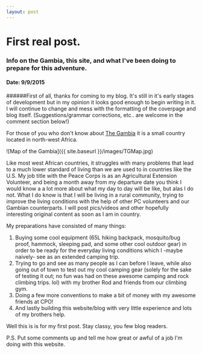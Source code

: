 ```yaml
---
layout: post
---
```

# First real post.

### Info on the Gambia, this site, and what I've been doing to prepare for this adventure.

#### Date: 9/9/2015

######First of all, thanks for coming to my blog. It's still in it's early stages of development but in my opinion it looks good enough to begin writing in it. I will continue to change and mess with the formatting of the coverpage and blog itself. (Suggestions/grammar corrections, etc.. are welcome in the comment section below!)

For those of you who don't know about [The Gambia](https://en.wikipedia.org/wiki/The_Gambia) it is a small country located in north-west Africa.

![Map of the Gambia]({{ site.baseurl }}/images/TGMap.jpg)

Like most west African countries, it struggles with many problems that lead to a much lower standard of living than we are used to in countries like the U.S.
My job title with the Peace Corps is as an Agricultural Extension Volunteer, and being a month away from my departure date you think I would know a a lot more about what my day to day will be like, but alas I do not.
What I do know is that I will be living in a rural community, trying to improve the living conditions with the help of other PC volunteers and our Gambian counterparts. I will post pics/videos and other hopefully interesting original content as soon as I am in country.

My preparations have consisted of many things:
	

1. Buying some cool equipment (65L hiking backpack, mosquito/bug proof, hammock, sleeping pad, and some other cool outdoor gear) in order to be ready for the everyday living conditions which I -maybe naively- see as an extended camping trip.
2. Trying to go and see as many people as I can before I leave, while also going out of town to test out my cool camping gear (solely for the sake of testing it out; no fun was had on these awesome camping and rock climbing trips. lol) with my brother Rod and friends from our climbing gym.
3. Doing a few more conventions to make a bit of money with my awesome friends at CPO!
4. And lastly building this website/blog with very little experience and lots of my brothers help.

Well this is is for my first post. Stay classy, you few blog readers.

P.S. Put some comments up and tell me how great or awful of a job I'm doing with this website.
